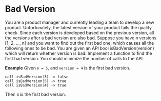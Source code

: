 # Bad Version

You are a product manager and currently leading a team to develop a new product. Unfortunately, the latest version of your product fails the quality check. Since each version is developed based on the previous version, all the versions after a bad version are also bad.
Suppose you have n versions [1, 2, ..., n] and you want to find out the first bad one, which causes all the following ones to be bad.
You are given an API bool isBadVersion(version) which will return whether version is bad. Implement a function to find the first bad version. You should minimize the number of calls to the API.

**Example**
Given `n = 5`, and `version = 4` is the first bad version.
```
call isBadVersion(3) -> false
call isBadVersion(5) -> true
call isBadVersion(4) -> true
```
Then `4` is the first bad version.
